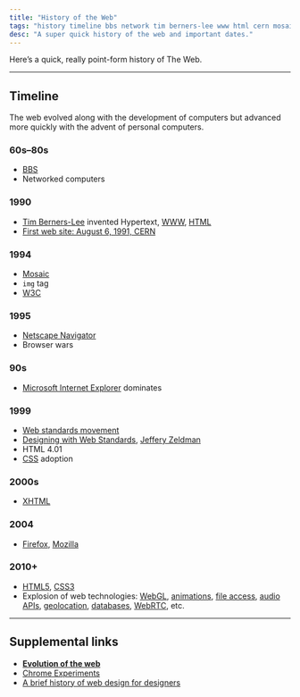 ```yaml
---
title: "History of the Web"
tags: "history timeline bbs network tim berners-lee www html cern mosaic w3c netscape navigator microsoft internet explorer jeffery zeldman css xhtml html5 firefox"
desc: "A super quick history of the web and important dates."
---
```


Here’s a quick, really point-form history of The Web.

---

## Timeline

The web evolved along with the development of computers but advanced more quickly with the advent of personal computers.

### 60s–80s

- [BBS](https://en.wikipedia.org/wiki/Bulletin_board_system)
- Networked computers

### 1990

- [Tim Berners-Lee](http://en.wikipedia.org/wiki/Tim_Berners-Lee) invented Hypertext, [WWW](http://en.wikipedia.org/wiki/World_Wide_Web), [HTML](http://en.wikipedia.org/wiki/HTML)
- [First web site: August 6, 1991, CERN](http://info.cern.ch/hypertext/WWW/TheProject.html)

### 1994

- [Mosaic](https://en.wikipedia.org/wiki/Mosaic_(web_browser))
- `img` tag
- [W3C](http://www.w3.org/)

### 1995

- [Netscape Navigator](https://en.wikipedia.org/wiki/Netscape_Navigator)
- Browser wars

### 90s

- [Microsoft Internet Explorer](https://en.wikipedia.org/wiki/Internet_Explorer) dominates

### 1999

- [Web standards movement](http://www.webstandards.org/)
- [Designing with Web Standards](https://en.wikipedia.org/wiki/Designing_with_Web_Standards), [Jeffery Zeldman](https://en.wikipedia.org/wiki/Jeffrey_Zeldman)
- HTML 4.01
- [CSS](https://en.wikipedia.org/wiki/Cascading_Style_Sheets) adoption

### 2000s

- [XHTML](https://en.wikipedia.org/wiki/XHTML)

### 2004

- [Firefox](https://en.wikipedia.org/wiki/Firefox), [Mozilla](https://en.wikipedia.org/wiki/Mozilla_Foundation)

### 2010+

- [HTML5](https://en.wikipedia.org/wiki/HTML5), [CSS3](https://en.wikipedia.org/wiki/Cascading_Style_Sheets#CSS_3)
- Explosion of web technologies: [WebGL](https://en.wikipedia.org/wiki/WebGL), [animations](https://en.wikipedia.org/wiki/CSS_Animations), [file access](http://dev.w3.org/2009/dap/file-system/pub/FileSystem/), [audio APIs](http://www.w3.org/TR/webaudio/), [geolocation](https://en.wikipedia.org/wiki/W3C_Geolocation_API), [databases](https://en.wikipedia.org/wiki/Indexed_Database_API), [WebRTC](https://en.wikipedia.org/wiki/WebRTC), etc.

---

## Supplemental links

- **[Evolution of the web](http://evolutionofweb.appspot.com/)**
- [Chrome Experiments](http://www.chromeexperiments.com/)
- [A brief history of web design for designers](http://blog.froont.com/brief-history-of-web-design-for-designers/)
